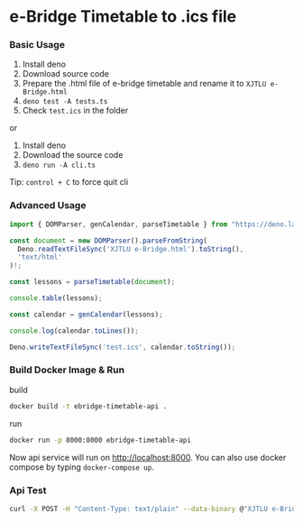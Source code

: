 # e-Bridge Timetable to .ics file

### Basic Usage

1. Install deno
2. Download source code
3. Prepare the .html file of e-bridge timetable and rename it to `XJTLU e-Bridge.html`
4. `deno test -A tests.ts`
5. Check `test.ics` in the folder

or

1. Install deno
2. Download the source code
3. `deno run -A cli.ts`

Tip: `control + C` to force quit cli

### Advanced Usage

```typescript
import { DOMParser, genCalendar, parseTimetable } from "https://deno.land/x/ebridge_timetable_parser@1.1.2/mod.ts";

const document = new DOMParser().parseFromString(
  Deno.readTextFileSync('XJTLU e-Bridge.html').toString(),
  'text/html'
)!;

const lessons = parseTimetable(document);

console.table(lessons);

const calendar = genCalendar(lessons);

console.log(calendar.toLines());

Deno.writeTextFileSync('test.ics', calendar.toString());
```

### Build Docker Image & Run

build

```bash
docker build -t ebridge-timetable-api .
```

run

```bash
docker run -p 8000:8000 ebridge-timetable-api
```

Now api service will run on <http://localhost:8000>.
You can also use docker compose by typing `docker-compose up`.

### Api Test

```bash
curl -X POST -H "Content-Type: text/plain" --data-binary @"XJTLU e-Bridge.html" http://localhost:8000/parse-and-generate > result.json
```